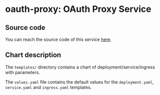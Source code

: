 # oauth-proxy: OAuth Proxy Service

## Source code

You can reach the source code of this service [here](https://github.com/k8s-community/oauth-proxy).

## Chart description

The `templates/` directory contains a chart of deployment/service/ingress with parameters.

The `values.yaml` file contains the default values for the
`deployment.yaml`, `service.yaml` and `ingress.yaml` templates.
